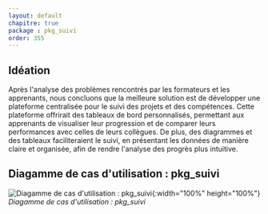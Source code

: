 ```yaml
---
layout: default
chapitre: true
package : pkg_suivi
order: 355
---
```

## Idéation

<!-- note -->

Après l'analyse des problèmes rencontrés par les formateurs et les apprenants, nous concluons que la meilleure solution est de développer une plateforme centralisée pour le suivi des projets et des compétences. Cette plateforme offrirait des tableaux de bord personnalisés, permettant aux apprenants de visualiser leur progression et de comparer leurs performances avec celles de leurs collègues. De plus, des diagrammes et des tableaux faciliteraient le suivi, en présentant les données de manière claire et organisée, afin de rendre l'analyse des progrès plus intuitive.

<!-- new slide -->
## Diagamme de cas d'utilisation : pkg_suivi

![Diagamme de cas d'utilisation : pkg_suivi](/soli-lms/diagrammes/pkg_suivi/uses_cases_pkg_suivi.svg){:width="100%" height="100%"}
*Diagamme de cas d'utilisation : pkg_suivi*
<!-- new slide -->